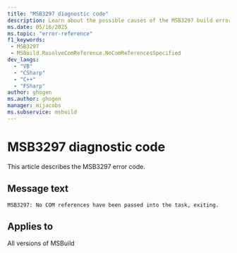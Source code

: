 ```yaml
---
title: "MSB3297 diagnostic code"
description: Learn about the possible causes of the MSB3297 build error, and get troubleshooting tips.
ms.date: 05/16/2025
ms.topic: "error-reference"
f1_keywords:
 - MSB3297
 - MSBuild.ResolveComReference.NoComReferencesSpecified
dev_langs:
  - "VB"
  - "CSharp"
  - "C++"
  - "FSharp"
author: ghogen
ms.author: ghogen
manager: mijacobs
ms.subservice: msbuild
---
```


# MSB3297 diagnostic code

<!-- :::ErrorDefinitionDescription::: -->
<!-- :::editable-content name="introDescription"::: -->
This article describes the MSB3297 error code.
<!-- :::editable-content-end::: -->

## Message text

<!-- :::editable-content name="messageText"::: -->
`MSB3297: No COM references have been passed into the task, exiting.`
<!-- :::editable-content-end::: -->
<!-- MSB3297: No COM references have been passed into the task, exiting. -->

<!-- :::editable-content name="postOutputDescription"::: -->
<!--
{StrBegin="MSB3297: "}
-->
<!-- :::editable-content-end::: -->
<!-- :::ErrorDefinitionDescription-end::: -->

## Applies to

All versions of MSBuild
